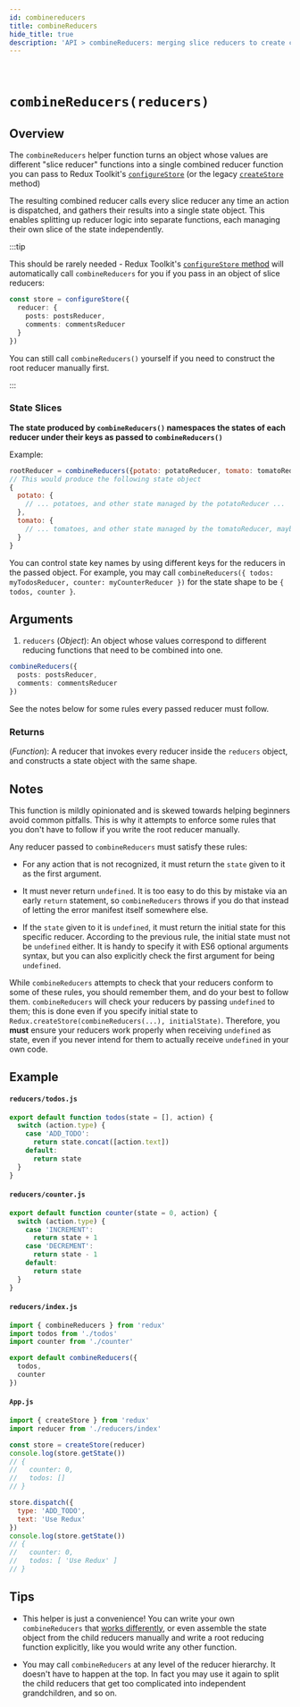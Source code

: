 ```yaml
---
id: combinereducers
title: combineReducers
hide_title: true
description: 'API > combineReducers: merging slice reducers to create combined state'
---
```


&nbsp;

# `combineReducers(reducers)`

## Overview

The `combineReducers` helper function turns an object whose values are different "slice reducer" functions into a single combined reducer function you can pass to Redux Toolkit's [`configureStore`](https://redux-toolkit.js.org/api/configureStore) (or the legacy [`createStore`](createStore.md) method)

The resulting combined reducer calls every slice reducer any time an action is dispatched, and gathers their results into a single state object. This enables splitting up reducer logic into separate functions, each managing their own slice of the state independently.

:::tip

This should be rarely needed - Redux Toolkit's [`configureStore` method](https://redux-toolkit.js.org/api/configureStore) will automatically call `combineReducers` for you if you pass in an object of slice reducers:

```ts
const store = configureStore({
  reducer: {
    posts: postsReducer,
    comments: commentsReducer
  }
})
```

You can still call `combineReducers()` yourself if you need to construct the root reducer manually first.

:::

### State Slices

**The state produced by `combineReducers()` namespaces the states of each reducer under their keys as passed to `combineReducers()`**

Example:

```js
rootReducer = combineReducers({potato: potatoReducer, tomato: tomatoReducer})
// This would produce the following state object
{
  potato: {
    // ... potatoes, and other state managed by the potatoReducer ...
  },
  tomato: {
    // ... tomatoes, and other state managed by the tomatoReducer, maybe some nice sauce? ...
  }
}
```

You can control state key names by using different keys for the reducers in the passed object. For example, you may call `combineReducers({ todos: myTodosReducer, counter: myCounterReducer })` for the state shape to be `{ todos, counter }`.

## Arguments

1. `reducers` (_Object_): An object whose values correspond to different reducing functions that need to be combined into one.

```ts
combineReducers({
  posts: postsReducer,
  comments: commentsReducer
})
```

See the notes below for some rules every passed reducer must follow.

### Returns

(_Function_): A reducer that invokes every reducer inside the `reducers` object, and constructs a state object with the same shape.

## Notes

This function is mildly opinionated and is skewed towards helping beginners avoid common pitfalls. This is why it attempts to enforce some rules that you don't have to follow if you write the root reducer manually.

Any reducer passed to `combineReducers` must satisfy these rules:

- For any action that is not recognized, it must return the `state` given to it as the first argument.

- It must never return `undefined`. It is too easy to do this by mistake via an early `return` statement, so `combineReducers` throws if you do that instead of letting the error manifest itself somewhere else.

- If the `state` given to it is `undefined`, it must return the initial state for this specific reducer. According to the previous rule, the initial state must not be `undefined` either. It is handy to specify it with ES6 optional arguments syntax, but you can also explicitly check the first argument for being `undefined`.

While `combineReducers` attempts to check that your reducers conform to some of these rules, you should remember them, and do your best to follow them. `combineReducers` will check your reducers by passing `undefined` to them; this is done even if you specify initial state to `Redux.createStore(combineReducers(...), initialState)`. Therefore, you **must** ensure your reducers work properly when receiving `undefined` as state, even if you never intend for them to actually receive `undefined` in your own code.

## Example

#### `reducers/todos.js`

```js
export default function todos(state = [], action) {
  switch (action.type) {
    case 'ADD_TODO':
      return state.concat([action.text])
    default:
      return state
  }
}
```

#### `reducers/counter.js`

```js
export default function counter(state = 0, action) {
  switch (action.type) {
    case 'INCREMENT':
      return state + 1
    case 'DECREMENT':
      return state - 1
    default:
      return state
  }
}
```

#### `reducers/index.js`

```js
import { combineReducers } from 'redux'
import todos from './todos'
import counter from './counter'

export default combineReducers({
  todos,
  counter
})
```

#### `App.js`

```js
import { createStore } from 'redux'
import reducer from './reducers/index'

const store = createStore(reducer)
console.log(store.getState())
// {
//   counter: 0,
//   todos: []
// }

store.dispatch({
  type: 'ADD_TODO',
  text: 'Use Redux'
})
console.log(store.getState())
// {
//   counter: 0,
//   todos: [ 'Use Redux' ]
// }
```

## Tips

- This helper is just a convenience! You can write your own `combineReducers` that [works differently](https://github.com/redux-utilities/reduce-reducers), or even assemble the state object from the child reducers manually and write a root reducing function explicitly, like you would write any other function.

- You may call `combineReducers` at any level of the reducer hierarchy. It doesn't have to happen at the top. In fact you may use it again to split the child reducers that get too complicated into independent grandchildren, and so on.
